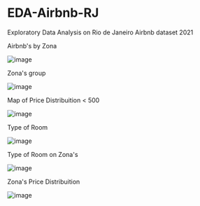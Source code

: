 # EDA-Airbnb-RJ
Exploratory Data Analysis on Rio de Janeiro Airbnb dataset 2021

Airbnb's by Zona

![image](https://user-images.githubusercontent.com/8090224/137668685-936db033-4c88-4db8-aa25-5d1adde7e3ad.png)

Zona's group

![image](https://user-images.githubusercontent.com/8090224/137668829-0030efbb-846d-4cbd-815a-d95cfcfddb62.png)

Map of Price Distribuition < 500

![image](https://user-images.githubusercontent.com/8090224/137668762-ecae0136-4fb0-483a-a9fa-de8074e3a759.png)

Type of Room

![image](https://user-images.githubusercontent.com/8090224/137668874-26b05f71-6030-4a49-b123-e53b8358f028.png)

Type of Room on Zona's

![image](https://user-images.githubusercontent.com/8090224/137668912-749a9924-276d-4e75-a835-8ca13cd3f896.png)

Zona's Price Distribuition

![image](https://user-images.githubusercontent.com/8090224/137668955-ecf76883-b059-41f4-bd08-7134ee3fb3ff.png)


